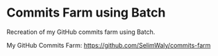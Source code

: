 # Commits Farm using Batch

Recreation of my GitHub commits farm using Batch.

My GitHub Commits Farm: https://github.com/SelimWaly/commits-farm
